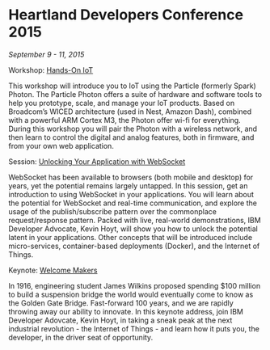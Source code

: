 # Heartland Developers Conference 2015

*September 9 - 11, 2015*

Workshop: [Hands-On IoT](http://www.heartlanddc.com/a3)

This workshop will introduce you to IoT using the Particle (formerly Spark) Photon. The Particle Photon offers a suite of hardware and software tools to help you prototype, scale, and manage your IoT products. Based on Broadcom’s WICED architecture (used in Nest, Amazon Dash), combined with a powerful ARM Cortex M3, the Photon offer wi-fi for everything. During this workshop you will pair the Photon with a wireless network, and then learn to control the digital and analog features, both in firmware, and from your own web application.

Session: [Unlocking Your Application with WebSocket](http://www.heartlanddc.com/session-201-2)

WebSocket has been available to browsers (both mobile and desktop) for years, yet the potential remains largely untapped. In this session, get an introduction to using WebSocket in your applications. You will learn about the potential for WebSocket and real-time communication, and explore the usage of the publish/subscribe pattern over the commonplace request/response pattern. Packed with live, real-world demonstrations, IBM Developer Advocate, Kevin Hoyt, will show you how to unlock the potential latent in your applications. Other concepts that will be introduced include micro-services, container-based deployments (Docker), and the Internet of Things.

Keynote: [Welcome Makers](http://www.heartlanddc.com/session-k3)

In 1916, engineering student James Wilkins proposed spending $100 million to build a suspension bridge the world would eventually come to know as the Golden Gate Bridge.  Fast-forward 100 years, and we are rapidly throwing away our ability to innovate.  In this keynote address, join IBM Developer Adovcate, Kevin Hoyt, in taking a sneak peak at the next industrial revolution - the Internet of Things - and learn how it puts you, the developer, in the driver seat of opportunity.
